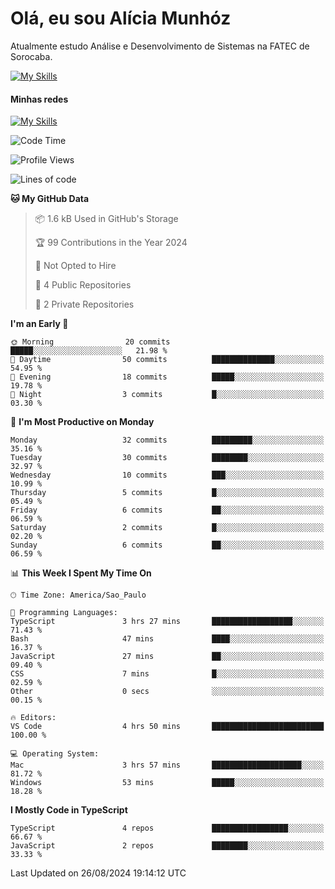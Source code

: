 # Olá, eu sou Alícia Munhóz

<p>Atualmente estudo Análise e Desenvolvimento de Sistemas na FATEC de Sorocaba.</p>

[![My Skills](https://skillicons.dev/icons?i=html,css,js,nodejs,ts)](https://skillicons.dev)

#### Minhas redes
[![My Skills](https://skillicons.dev/icons?i=linkedin)](https://www.linkedin.com/in/aliciamunhozfrancodecamargo/)

<!--START_SECTION:waka-->
![Code Time](http://img.shields.io/badge/Code%20Time-4%20hrs%2021%20mins-blue)

![Profile Views](http://img.shields.io/badge/Profile%20Views-140-blue)

![Lines of code](https://img.shields.io/badge/From%20Hello%20World%20I%27ve%20Written-14.9%20thousand%20lines%20of%20code-blue)

**🐱 My GitHub Data** 

> 📦 1.6 kB Used in GitHub's Storage 
 > 
> 🏆 99 Contributions in the Year 2024
 > 
> 🚫 Not Opted to Hire
 > 
> 📜 4 Public Repositories 
 > 
> 🔑 2 Private Repositories 
 > 
**I'm an Early 🐤** 

```text
🌞 Morning                20 commits          █████░░░░░░░░░░░░░░░░░░░░   21.98 % 
🌆 Daytime                50 commits          ██████████████░░░░░░░░░░░   54.95 % 
🌃 Evening                18 commits          █████░░░░░░░░░░░░░░░░░░░░   19.78 % 
🌙 Night                  3 commits           █░░░░░░░░░░░░░░░░░░░░░░░░   03.30 % 
```
📅 **I'm Most Productive on Monday** 

```text
Monday                   32 commits          █████████░░░░░░░░░░░░░░░░   35.16 % 
Tuesday                  30 commits          ████████░░░░░░░░░░░░░░░░░   32.97 % 
Wednesday                10 commits          ███░░░░░░░░░░░░░░░░░░░░░░   10.99 % 
Thursday                 5 commits           █░░░░░░░░░░░░░░░░░░░░░░░░   05.49 % 
Friday                   6 commits           ██░░░░░░░░░░░░░░░░░░░░░░░   06.59 % 
Saturday                 2 commits           █░░░░░░░░░░░░░░░░░░░░░░░░   02.20 % 
Sunday                   6 commits           ██░░░░░░░░░░░░░░░░░░░░░░░   06.59 % 
```


📊 **This Week I Spent My Time On** 

```text
🕑︎ Time Zone: America/Sao_Paulo

💬 Programming Languages: 
TypeScript               3 hrs 27 mins       ██████████████████░░░░░░░   71.43 % 
Bash                     47 mins             ████░░░░░░░░░░░░░░░░░░░░░   16.37 % 
JavaScript               27 mins             ██░░░░░░░░░░░░░░░░░░░░░░░   09.40 % 
CSS                      7 mins              █░░░░░░░░░░░░░░░░░░░░░░░░   02.59 % 
Other                    0 secs              ░░░░░░░░░░░░░░░░░░░░░░░░░   00.15 % 

🔥 Editors: 
VS Code                  4 hrs 50 mins       █████████████████████████   100.00 % 

💻 Operating System: 
Mac                      3 hrs 57 mins       ████████████████████░░░░░   81.72 % 
Windows                  53 mins             █████░░░░░░░░░░░░░░░░░░░░   18.28 % 
```

**I Mostly Code in TypeScript** 

```text
TypeScript               4 repos             █████████████████░░░░░░░░   66.67 % 
JavaScript               2 repos             ████████░░░░░░░░░░░░░░░░░   33.33 % 
```




 Last Updated on 26/08/2024 19:14:12 UTC
<!--END_SECTION:waka-->
